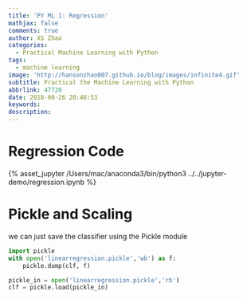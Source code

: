 ```yaml
---
title: 'PY ML 1: Regression'
mathjax: false
comments: true
author: XS Zhao
categories:
  - Practical Machine Learning with Python
tags:
  - machine learning
image: 'http://hansonzhao007.github.io/blog/images/infinite4.gif'
subtitle: Practical the Machine Learning with Python
abbrlink: 47720
date: 2018-08-26 20:48:53
keywords:
description:
---
```


# Regression Code
<!-- more -->
<script src="http://code.jquery.com/jquery-2.0.0.js"></script>
{% asset_jupyter /Users/mac/anaconda3/bin/python3 ../../jupyter-demo/regression.ipynb %}

# Pickle and Scaling
we can just save the classifier using the Pickle module

```python
import pickle
with open('linearregression.pickle','wb') as f:
    pickle.dump(clf, f)

pickle_in = open('linearregression.pickle','rb')
clf = pickle.load(pickle_in)
```